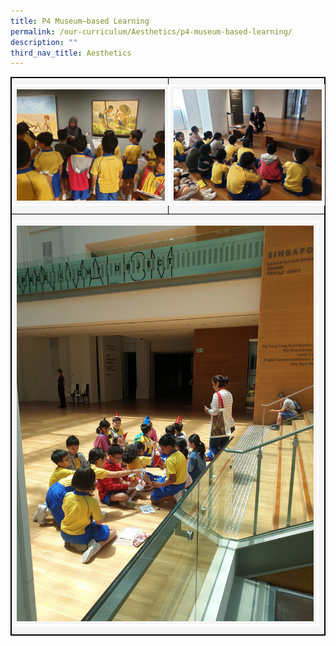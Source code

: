 ```yaml
---
title: P4 Museum–based Learning
permalink: /our-curriculum/Aesthetics/p4-museum-based-learning/
description: ""
third_nav_title: Aesthetics
---
```

<table style="border:1px solid black" width="100%">
<tbody>
<tr style="border:1px solid black;">
	<td style="border:1px solid black; padding:10px 0px 10px 0px; background-color:whitesmoke" width="50%"><img src="/images/Aesthetics/museum(1).jpeg" style="width:95%; border:3px solid white; background-color:whitesmoke; padding:5px"></td>
	<td style="border:1px solid black; padding:10px 0px 10px 0px; background-color:whitesmoke"><img src="/images/Aesthetics/museum(2).jpeg" style="width:95%; border:3px solid white; background-color:whitesmoke; padding:5px"></td>
	</tr>
	<tr>
	<td style="border:1px solid black; padding:10px 0px 10px 0px; background-color:whitesmoke" colspan="2"><img src="/images/Aesthetics/museum(3).jpeg" style="width:95%; border:3px solid white; background-color:whitesmoke; padding:5px;"></td>
	</tr>
	</tbody></table>